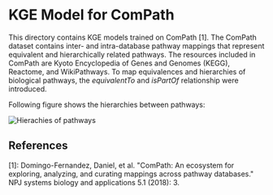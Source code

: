 # KGE Model for ComPath

This directory contains KGE models trained on ComPath [1]. The ComPath dataset contains inter- and intra-database pathway mappings
that represent equivalent and hierarchically related pathways. The resources included
in ComPath are Kyoto Encyclopedia of Genes and Genomes (KEGG),
Reactome, and WikiPathways. To map equivalences and hierarchies of
biological pathways, the *equivalentTo* and *isPartOf* relationship were introduced.

Following figure shows the hierarchies between pathways:

![Hierachies of pathways](/master/bioinformatics/ComPath/figures/compath_example.png)

## References
[1]: Domingo-Fernandez, Daniel, et al. "ComPath: An ecosystem for exploring, analyzing, and curating mappings across
 pathway databases." NPJ systems biology and applications 5.1 (2018): 3.

